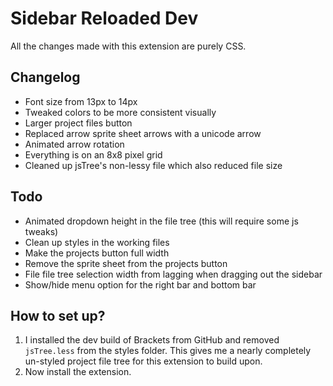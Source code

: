 Sidebar Reloaded Dev
=========

All the changes made with this extension are purely CSS.

## Changelog
+ Font size from 13px to 14px
+ Tweaked colors to be more consistent visually
+ Larger project files button
+ Replaced arrow sprite sheet arrows with a unicode arrow
+ Animated arrow rotation
+ Everything is on an 8x8 pixel grid
+ Cleaned up jsTree's non-lessy file which also reduced file size

## Todo
+ Animated dropdown height in the file tree (this will require some js tweaks)
+ Clean up styles in the working files
+ Make the projects button full width
+ Remove the sprite sheet from the projects button
+ File file tree selection width from lagging when dragging out the sidebar
+ Show/hide menu option for the right bar and bottom bar

## How to set up?
1. I installed the dev build of Brackets from GitHub and removed `jsTree.less` from the styles folder. This gives me a nearly completely un-styled project file tree for this extension to build upon.
2. Now install the extension.
